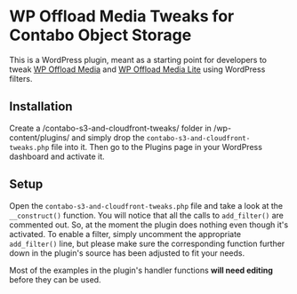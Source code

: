 WP Offload Media Tweaks for Contabo Object Storage
========================

This is a WordPress plugin, meant as a starting point for developers to tweak [WP Offload Media](https://deliciousbrains.com/wp-offload-media/) and [WP Offload Media Lite](https://wordpress.org/plugins/amazon-s3-and-cloudfront/) using WordPress filters.

Installation
------------

Create a /contabo-s3-and-cloudfront-tweaks/ folder in /wp-content/plugins/ and simply drop the `contabo-s3-and-cloudfront-tweaks.php` file into it. Then go to the Plugins page in your WordPress dashboard and activate it.

Setup
-----

Open the `contabo-s3-and-cloudfront-tweaks.php` file and take a look at the `__construct()` function. You will notice that all the calls to `add_filter()` are commented out. So, at the moment the plugin does nothing even though it's activated. To enable a filter, simply uncomment the appropriate `add_filter()` line, but please make sure the corresponding function further down in the plugin's source has been adjusted to fit your needs.

Most of the examples in the plugin's handler functions **will need editing** before they can be used.
